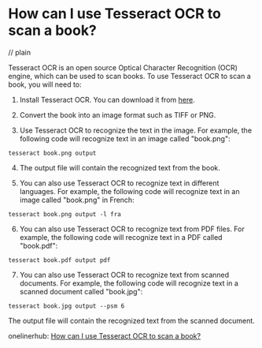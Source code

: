 # How can I use Tesseract OCR to scan a book?
// plain

Tesseract OCR is an open source Optical Character Recognition (OCR) engine, which can be used to scan books. To use Tesseract OCR to scan a book, you will need to:

1. Install Tesseract OCR. You can download it from [here](https://github.com/tesseract-ocr/tesseract/wiki).

2. Convert the book into an image format such as TIFF or PNG.

3. Use Tesseract OCR to recognize the text in the image. For example, the following code will recognize text in an image called "book.png":

```
tesseract book.png output
```

4. The output file will contain the recognized text from the book.

5. You can also use Tesseract OCR to recognize text in different languages. For example, the following code will recognize text in an image called "book.png" in French:

```
tesseract book.png output -l fra
```

6. You can also use Tesseract OCR to recognize text from PDF files. For example, the following code will recognize text in a PDF called "book.pdf":

```
tesseract book.pdf output pdf
```

7. You can also use Tesseract OCR to recognize text from scanned documents. For example, the following code will recognize text in a scanned document called "book.jpg":

```
tesseract book.jpg output --psm 6
```

The output file will contain the recognized text from the scanned document.

onelinerhub: [How can I use Tesseract OCR to scan a book?](https://onelinerhub.com/tesseract-ocr/how-can-i-use-tesseract-ocr-to-scan-a-book)